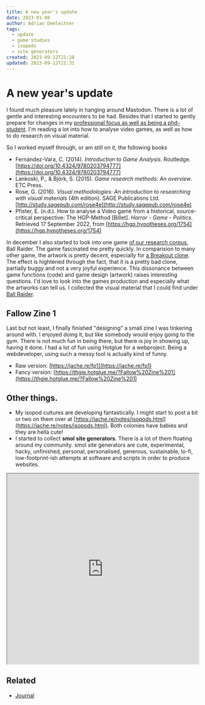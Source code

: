 ```yaml
---
title: A new year's update
date: 2023-01-08
author: Adrian Demleitner
tags:
  - update
  - game studies
  - isopods
  - site generators
created: 2023-09-12T21:28
updated: 2023-09-12T21:31
---
```

# A new year's update
I found much pleasure lately in hanging around Mastodon. There is a lot of gentle and interesting encounters to be had. Besides that I started to gently prepare for changes in my [professional focus as well as being a phd-student](journal/2022-10-26.md). I'm reading a lot into how to analyse video games, as well as how to do research on visual material. 

So I worked myself through, or am still on it, the following books

- Fernández-Vara, C. (2014). _Introduction to Game Analysis_. Routledge. [https://doi.org/10.4324/9780203794777](https://doi.org/10.4324/9780203794777)
- Lankoski, P., & Björk, S. (2015). _Game research methods: An overview_. ETC Press.
- Rose, G. (2016). _Visual methodologies: An introduction to researching with visual materials_ (4th edition). SAGE Publications Ltd. [http://study.sagepub.com/rose4e](http://study.sagepub.com/rose4e)
- Pfister, E. (n.d.). How to analyse a Video game from a historical, source-critical perspective: The HGP-Method [Billet]. _Horror - Game - Politics_. Retrieved 17 September 2022, from [https://hgp.hypotheses.org/1754](https://hgp.hypotheses.org/1754)

In december I also started to look into one game [of our research corpus](https://swissgames.garden/?release_year_range%5Bend%5D=2000&release_year_range%5Bstart%5D=1968), Ball Raider. The game fascinated me pretty quickly. In comparision to many other game, the artwork is pretty decent, especially for [a Breakout clone](https://en.wikipedia.org/wiki/Breakout_(video_game)). The effect is hightened through the fact, that it is a pretty bad clone, partially buggy and not a very joyful experience. This dissonance between game functions (code) and game design (artwork) raises interesting questions. I'd love to look into the games production and especially what the artworks can tell us. I collected the visual material that I could find under [Ball Raider](https://www.are.na/adrian-demleitner/ball-raider).

## Fallow Zine 1
Last but not least, I finally finished "designing" a small zine I was tinkering around with. I enjoyed doing it, but like somebody would enjoy going to the gym. There is not much fun in being there, but there is joy in showing up, having it done. I had a lot of fun using Hotglue for a webproject. Being a webdeveloper, using such a messy tool is actually kind of funny.

- Raw version: [https://jache.re/fp1](https://jache.re/fp1)
- Fancy version: [https://thgie.hotglue.me/?Fallow%20Zine%201](https://thgie.hotglue.me/?Fallow%20Zine%201)

## Other things.
- My isopod cultures are developing fantastically. I might start to post a bit or two on them over at [https://jache.re/notes/isopods.html](https://jache.re/notes/isopods.html). Both colonies have babies and they are hella cute!
- I started to collect **smol site generators**. There is a lot of them floating around my community. smol site generators are cute, experimental, hacky, unfinished, personal, personalised, generous, sustainable, lo-fi, low-footprint-ish attempts at software and scripts in order to produce websites.
<iframe src="https://www.are.na/adrian-demleitner/smol-site-generators" style="width: 100%; height: 500px;"></iframe>

## Related
- [Journal](pages/journal.md)